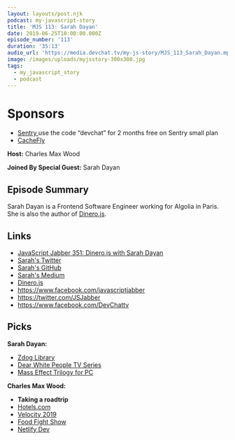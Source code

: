 ```yaml
---
layout: layouts/post.njk
podcast: my-javascript-story
title: 'MJS 113: Sarah Dayan'
date: 2019-06-25T10:00:00.000Z
episode_number: '113'
duration: '35:13'
audio_url: 'https://media.devchat.tv/my-js-story/MJS_113_Sarah_Dayan.mp3'
image: /images/uploads/myjsstory-300x300.jpg
tags:
  - my_javascript_story
  - podcast
---
```

# Sponsors

* [Sentry ](https://sentry.io/welcome/) use the code “devchat” for 2 months free on Sentry small plan
* [CacheFly](https://www.cachefly.com)

**Host:** Charles Max Wood

**Joined By Special Guest:** Sarah Dayan

## **Episode Summary**

Sarah Dayan is a Frontend Software Engineer working for Algolia in Paris. She is also the author of [Dinero.js](https://sarahdayan.github.io/dinero.js/).

## **Links**

* [JavaScript Jabber 351: Dinero.js with Sarah Dayan](https://devchat.tv/js-jabber/jsj-351-dinero-js-with-sarah-dayan/)
* [Sarah's Twitter](https://twitter.com/frontstuff_io?lang=en)
* [Sarah's GitHub](https://github.com/sarahdayan)
* [Sarah's Medium](https://medium.com/@frontstuff) 
* [Dinero.js](https://sarahdayan.github.io/dinero.js/)
* <https://www.facebook.com/javascriptjabber>
* <https://twitter.com/JSJabber>
* <https://www.facebook.com/DevChattv>

## Picks

**Sarah Dayan:**

* [Zdog Library](https://zzz.dog)
* [Dear White People TV Series](https://www.imdb.com/title/tt5707802) 
* [Mass Effect Trilogy for PC](https://www.origin.com/usa/en-us/store/mass-effect/mass-effect-trilogy)

**Charles Max Wood:**

* **Taking a roadtrip**
* [Hotels.com](https://hotels.com/)
* [Velocity 2019](https://conferences.oreilly.com/velocity/vl-ca/public/cfp/690)
* [Food Fight Show](http://foodfightshow.org/)
* [Netlify Dev](https://www.netlify.com/products/dev/)
